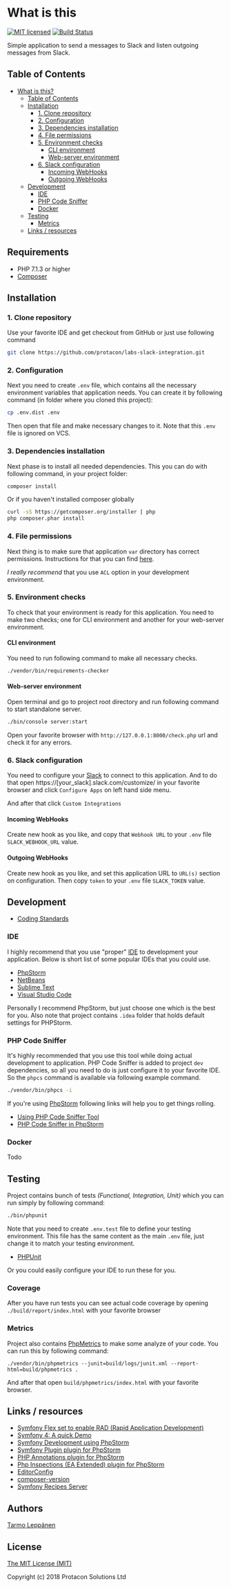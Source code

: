 # What is this

[![MIT licensed](https://img.shields.io/badge/license-MIT-blue.svg)](./LICENSE)
[![Build Status](https://jenkins.protacon.cloud/buildStatus/icon?job=www.github.com/labs-slack-integration/master)](https://jenkins.protacon.cloud/job/www.github.com/job/labs-slack-integration/job/master/)

Simple application to send a messages to Slack and listen outgoing messages
from Slack.

## Table of Contents

* [What is this?](#what-is-this)
  * [Table of Contents](#table-of-contents)
  * [Installation](#installation)
      * [1. Clone repository](#1-clone-repository)
      * [2. Configuration](#2-configuration)
      * [3. Dependencies installation](#3-dependencies-installation)
      * [4. File permissions](#4-file-permissions)
      * [5. Environment checks](#5-environment-checks)
        * [CLI environment](#cli-environment)
        * [Web-server environment](#web-server-environment)
      * [6. Slack configuration](#6-slack-configuration)
        * [Incoming WebHooks](#incoming-webhooks)
        * [Outgoing WebHooks](#outgoing-webhooks)
  * [Development](#development)
    * [IDE](#ide)
    * [PHP Code Sniffer](#php-code-sniffer)
    * [Docker](#docker)
  * [Testing](#testing)
    * [Metrics](#metrics)
  * [Links / resources](#links--resources)

## Requirements

* PHP 7.1.3 or higher
* [Composer](https://getcomposer.org/)

## Installation

### 1. Clone repository

Use your favorite IDE and get checkout from GitHub or just use following 
command

```bash
git clone https://github.com/protacon/labs-slack-integration.git
```

### 2. Configuration

Next you need to create `.env` file, which contains all the necessary
environment variables that application needs. You can create it by following
command (in folder where you cloned this project):

```bash
cp .env.dist .env
```

Then open that file and make necessary changes to it. Note that this `.env`
file is ignored on VCS.

### 3. Dependencies installation

Next phase is to install all needed dependencies. This you can do with 
following command, in your project folder:

```bash
composer install
```

Or if you haven't installed composer globally

```bash
curl -sS https://getcomposer.org/installer | php
php composer.phar install
```

### 4. File permissions

Next thing is to make sure that application `var` directory has correct
permissions. Instructions for that you can find
[here](https://symfony.com/doc/3.4/setup/file_permissions.html).

_I really recommend_ that you use `ACL` option in your development environment.

### 5. Environment checks

To check that your environment is ready for this application. You need to make
two checks; one for CLI environment and another for your web-server environment.

#### CLI environment

You need to run following command to make all necessary checks.

```bash
./vendor/bin/requirements-checker
```

#### Web-server environment

Open terminal and go to project root directory and run following command to
start standalone server.

```bash
./bin/console server:start
```

Open your favorite browser with `http://127.0.0.1:8000/check.php` url and
check it for any errors.

### 6. Slack configuration

You need to configure your [Slack](https://slack.com/) to connect to this 
application. And to do that open https://[your_slack].slack.com/customize/
in your favorite browser and click `Configure Apps` on left hand side menu.

And after that click `Custom Integrations`

#### Incoming WebHooks

Create new hook as you like, and copy that `Webhook URL` to your `.env` file
`SLACK_WEBHOOK_URL` value.

#### Outgoing WebHooks

Create new hook as you like, and set this application URL to `URL(s)` section
on configuration. Then copy `token` to your `.env` file `SLACK_TOKEN` value.

## Development

* [Coding Standards](http://symfony.com/doc/current/contributing/code/standards.html)

### IDE

I highly recommend that you use "proper"
[IDE](https://en.wikipedia.org/wiki/Integrated_development_environment)
to development your application. Below is short list of some popular IDEs that
you could use.

* [PhpStorm](https://www.jetbrains.com/phpstorm/)
* [NetBeans](https://netbeans.org/)
* [Sublime Text](https://www.sublimetext.com/)
* [Visual Studio Code](https://code.visualstudio.com/)

Personally I recommend PhpStorm, but just choose one which is the best for you.
Also note that project contains `.idea` folder that holds default settings for
PHPStorm.

### PHP Code Sniffer

It's highly recommended that you use this tool while doing actual development
to application. PHP Code Sniffer is added to project ```dev``` dependencies, so
all you need to do is just configure it to your favorite IDE. So the `phpcs`
command is available via following example command.

```bash
./vendor/bin/phpcs -i
```

If you're using [PhpStorm](https://www.jetbrains.com/phpstorm/) following links
will help you to get things rolling.

* [Using PHP Code Sniffer Tool](https://www.jetbrains.com/help/phpstorm/10.0/using-php-code-sniffer-tool.html)
* [PHP Code Sniffer in PhpStorm](https://confluence.jetbrains.com/display/PhpStorm/PHP+Code+Sniffer+in+PhpStorm)

### Docker

Todo

## Testing

Project contains bunch of tests _(Functional, Integration, Unit)_ which you can
run simply by following command:

```bash
./bin/phpunit
```

Note that you need to create `.env.test` file to define your testing
environment. This file has the same content as the main `.env` file, just
change it to match your testing environment.

* [PHPUnit](https://phpunit.de/)

Or you could easily configure your IDE to run these for you.

### Coverage

After you have run tests you can see actual code coverage by opening
`./build/report/index.html` with your favorite browser

### Metrics

Project also contains
[PhpMetrics](https://github.com/phpmetrics/phpmetrics)
to make some analyze of your code. You can run this by following command:

```
./vendor/bin/phpmetrics --junit=build/logs/junit.xml --report-html=build/phpmetrics .
```

And after that open `build/phpmetrics/index.html` with your favorite browser.

## Links / resources

* [Symfony Flex set to enable RAD (Rapid Application Development)](https://www.symfony.fi/entry/symfony-flex-to-enable-rad-rapid-application-development)
* [Symfony 4: A quick Demo](https://medium.com/@fabpot/symfony-4-a-quick-demo-da7d32be323)
* [Symfony Development using PhpStorm](http://blog.jetbrains.com/phpstorm/2014/08/symfony-development-using-phpstorm/)
* [Symfony Plugin plugin for PhpStorm](https://plugins.jetbrains.com/plugin/7219-symfony-plugin)
* [PHP Annotations plugin for PhpStorm](https://plugins.jetbrains.com/plugin/7320)
* [Php Inspections (EA Extended) plugin for PhpStorm](https://plugins.jetbrains.com/idea/plugin/7622-php-inspections-ea-extended-)
* [EditorConfig](https://plugins.jetbrains.com/plugin/7294-editorconfig)
* [composer-version](https://github.com/vutran/composer-version)
* [Symfony Recipes Server](https://symfony.sh/)

## Authors

[Tarmo Leppänen](https://github.com/tarlepp)

## License

[The MIT License (MIT)](LICENSE)

Copyright (c) 2018 Protacon Solutions Ltd
